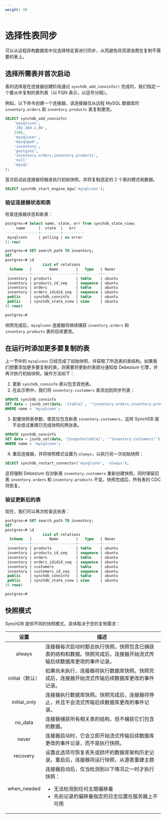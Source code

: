 ```yaml
---
weight: 90
---
```

# 选择性表同步

可以从远程异构数据库中仅选择特定表进行同步，从而避免将资源浪费在复制不需要的表上。

## **选择所需表并首次启动**

表的选择是在连接器创建阶段通过 `synchdb_add_conninfo()` 完成的，我们指定一个要从中复制的表列表（以 FQN 表示，以逗号分隔）。

例如，以下命令创建一个连接器，该连接器仅从远程 MySQL 数据库的 `inventory.orders` 和 `inventory.products` 表复制更改。
```sql
SELECT synchdb_add_conninfo(
    'mysqlconn', 
    '192.168.1.86', 
    3306, 
    'mysqluser', 
    'mysqlpwd', 
    'inventory', 
    'postgres', 
    'inventory.orders,inventory.products', 
    'null'
    'mysql'
);
```

首次启动此连接器将触发执行初始快照，并将复制选定的 2 个表的模式和数据。

```sql
SELECT synchdb_start_engine_bgw('mysqlconn');
```

### **验证连接器状态和表**

检查连接器状态和新表：
```sql
postgres=# Select name, state, err from synchdb_state_view;
     name      |  state  |   err
---------------+---------+----------
 mysqlconn     | polling | no error
(1 row)

postgres=# SET search_path TO inventory;
SET
postgres=# \d
                 List of relations
  Schema   |        Name        |   Type   | Owner
-----------+--------------------+----------+--------
 inventory | products           | table    | ubuntu
 inventory | products_id_seq    | sequence | ubuntu
 inventory | orders             | table    | ubuntu
 inventory | orders_ididid_seq  | sequence | ubuntu
 public    | synchdb_conninfo   | table    | ubuntu
 public    | synchdb_state_view | view     | ubuntu
(6 rows)

postgres=#
```

快照完成后，`mysqlconn` 连接器将继续捕获 `inventory.orders` 和 `inventory.products` 表的后续更改。

## **在运行时添加更多要复制的表**

上一节中的 `mysqlconn` 已经完成了初始快照，并获取了所选表的表结构。如果我们想要添加更多要复制的表，则需要将更新的表部分通知给 Debezium 引擎，并再次执行初始快照。操作方法如下：

1. 更新 `synchdb_conninfo` 表以包含其他表。
2. 在此示例中，我们将 `inventory.customers` 表添加到同步列表：
```sql
UPDATE synchdb_conninfo
SET data = jsonb_set(data, '{table}', '"inventory.orders,inventory.products,inventory.customers"')
WHERE name = 'mysqlconn';
```
3. 配置快照表参数，使其仅包含新表 `inventory.customers`，这样 SynchDB 就不会尝试重建已完成快照的两张表。
```sql
UPDATE synchdb_conninfo
SET data = jsonb_set(data, '{snapshottable}', '"inventory.customers"')
WHERE name = 'mysqlconn';
```
4. 重启连接器，并将快照模式设置为 `always`，以执行另一次初始快照：
```sql
SELECT synchdb_restart_connector('mysqlconn', 'always');
```
这将强制 Debezium 仅对新表 `inventory.customers` 重新创建快照，同时保留旧表 `inventory.orders` 和 `inventory.products` 不变。快照完成后，所有表的 CDC 将恢复。


### **验证更新后的表**

现在，我们可以再次检查这些表：
```sql
postgres=# SET search_path TO inventory;
SET
postgres=# \d
                 List of relations
  Schema   |        Name        |   Type   | Owner
-----------+--------------------+----------+--------
 inventory | products           | table    | ubuntu
 inventory | products_id_seq    | sequence | ubuntu
 inventory | orders             | table    | ubuntu
 inventory | orders_ididid_seq  | sequence | ubuntu
 inventory | customers          | table    | ubuntu
 inventory | customers_id_seq   | sequence | ubuntu
 public    | synchdb_conninfo   | table    | ubuntu
 public    | synchdb_state_view | view     | ubuntu
(8 rows)

postgres=#

```

## **快照模式**

SynchDB 提供不同的快照模式，具体取决于您的复制需求：

| **设置** |**描述**|
|:-:|-|
| always | 连接器每次启动时都会执行快照。快照包含已捕获表的结构和数据。快照完成后，连接器开始流式传输后续数据库更改的事件记录。|
| initial（默认）| 如果尚未执行，连接器将执行数据库快照。快照完成后，连接器开始流式传输后续数据库更改的事件记录。|
| initial_only | 连接器执行数据库快照。快照完成后，连接器将停止，并且不会流式传输后续数据库更改的事件记录。|
| no_data | 连接器捕获所有相关表的结构，但不捕获它们包含的数据。|
| never | 连接器启动时，它会立即开始流式传输后续数据库更改的事件记录，而不是执行快照。|
| recovery | 设置此选项可恢复丢失或损坏的数据库架构历史记录。重启后，连接器将运行快照，从源表重建主题|
| when_needed | 连接器启动后，仅当检测到以下情况之一时才执行快照：<br><ul><li>无法检测到任何主题偏移量</li><li>先前记录的偏移量指定的日志位置在服务器上不可用</li></ul> |
